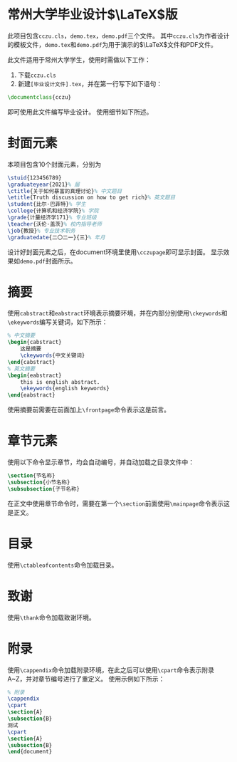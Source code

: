 # 常州大学毕业设计$\LaTeX$版
此项目包含`cczu.cls`，`demo.tex`，`demo.pdf`三个文件。
其中`cczu.cls`为作者设计的模板文件，`demo.tex`和`demo.pdf`为用于演示的$\LaTeX$文件和PDF文件。

此文件适用于常州大学学生，使用时需做以下工作：
1. 下载`cczu.cls`
2. 新建`[毕业设计文件].tex`，并在第一行写下如下语句：
```latex
\documentclass{cczu}
```
即可使用此文件编写毕业设计。
使用细节如下所述。
# 封面元素
本项目包含10个封面元素，分别为
```latex
\stuid{123456789}
\graduateyear{2021}% 届
\ctitle{关于如何暴富的真理讨论}% 中文题目
\etitle{Truth discussion on how to get rich}% 英文题目
\student{比尔·巴菲特}% 学生
\college{计算机和经济学院}% 学院
\grade{计量经济学171}% 专业班级
\teacher{沃伦·盖茨}% 校内指导老师
\job{教授}% 专业技术职务
\graduatedate{二〇二一}{三}% 年月
```
设计好封面元素之后，在document环境里使用`\cczupage`即可显示封面。
显示效果如`demo.pdf`封面所示。
# 摘要
使用`cabstract`和`eabstract`环境表示摘要环境，并在内部分别使用`\ckeywords`和`\ekeywords`编写关键词，如下所示：
```latex
% 中文摘要
\begin{cabstract}
	这是摘要
	\ckeywords{中文关键词}
\end{cabstract}
% 英文摘要
\begin{eabstract}
	this is english abstract.
	\ekeywords{english keywords}
\end{eabstract}
```
使用摘要前需要在前面加上`\frontpage`命令表示这是前言。
# 章节元素
使用以下命令显示章节，均会自动编号，并自动加载之目录文件中：
```latex
\section{节名称}
\subsection{小节名称}
\subsubsection{子节名称}
```
在正文中使用章节命令时，需要在第一个`\section`前面使用`\mainpage`命令表示这是正文。
# 目录
使用`\ctableofcontents`命令加载目录。
# 致谢
使用`\thank`命令加载致谢环境。
# 附录
使用`\cappendix`命令加载附录环境，在此之后可以使用`\cpart`命令表示附录A~Z，并对章节编号进行了重定义。
使用示例如下所示：
```latex
% 附录
\cappendix
\cpart
\section{A}
\subsection{B}
测试
\cpart
\section{A}
\subsection{B}
\end{document}
```